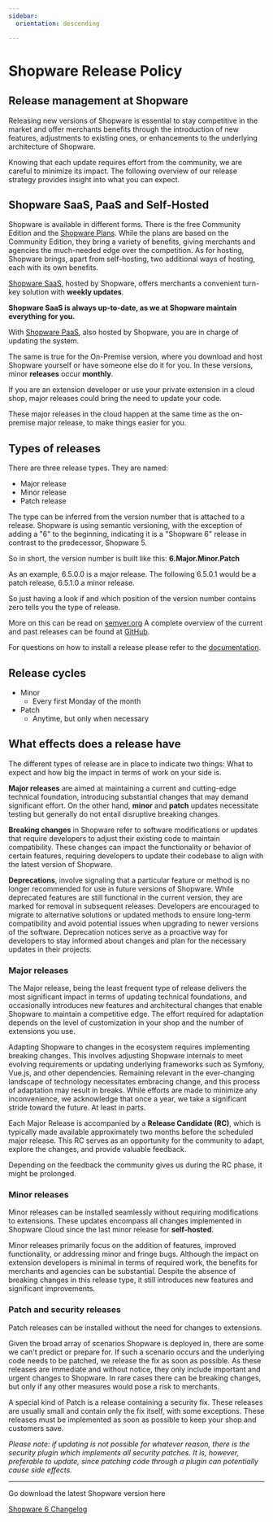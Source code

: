 ```yaml
---
sidebar:
  orientation: descending

---
```


# Shopware Release Policy

## Release management at Shopware

Releasing new versions of Shopware is essential to stay competitive in the market and offer merchants benefits through the introduction of new features, adjustments to existing ones, or enhancements to the underlying architecture of Shopware.

Knowing that each update requires effort from the community, we are careful to minimize its impact. The following overview of our release strategy provides insight into what you can expect.

## Shopware SaaS, PaaS and Self-Hosted

Shopware is available in different forms. There is the free Community Edition and the [Shopware Plans](https://www.shopware.com/en/pricing/). While the plans are based on the Community Edition, they bring a variety of benefits, giving merchants and agencies the much-needed edge over the competition. As for hosting, Shopware brings, apart from self-hosting, two additional ways of hosting, each with its own benefits.

[Shopware SaaS](https://www.shopware.com/en/shopware-cloud/), hosted by Shopware, offers merchants a convenient turn-key solution with **weekly updates**.

**Shopware SaaS is always up-to-date, as we at Shopware maintain everything for you.**

With [Shopware PaaS](https://www.shopware.com/en/shopware-paas/), also hosted by Shopware, you are in charge of updating the system.

The same is true for the On-Premise version, where you download and host Shopware yourself or have someone else do it for you. In these versions, minor **releases** occur **monthly**.

If you are an extension developer or use your private extension in a cloud shop, major releases could bring the need to update your code.

These major releases in the cloud happen at the same time as the on-premise major release, to make things easier for you.

## Types of releases

There are three release types. They are named:

* Major release
* Minor release
* Patch release

The type can be inferred from the version number that is attached to a release. Shopware is using semantic versioning, with the exception of adding a "6" to the beginning, indicating it is a "Shopware 6" release in contrast to the predecessor, Shopware 5.

So in short, the version number is built like this: **6.Major.Minor.Patch**

As an example, 6.5.0.0 is a major release. The following 6.5.0.1 would be a patch release, 6.5.1.0 a minor release.

So just having a look if and which position of the version number contains zero tells you the type of release.

More on this can be read on [semver.org](https://semver.org/)
A complete overview of the current and past releases can be found at [GitHub](https://github.com/shopware/shopware/releases).

For questions on how to install a release please refer to the [documentation](https://docs.shopware.com/en/shopware-6-en/getting-started).

## Release cycles

* Minor
	* Every first Monday of the month
* Patch
	* Anytime, but only when necessary

## What effects does a release have

The different types of release are in place to indicate two things: What to expect and how big the impact in terms of work on your side is.

**Major releases** are aimed at maintaining a current and cutting-edge technical foundation, introducing substantial changes that may demand significant effort. On the other hand, **minor** and **patch** updates necessitate testing but generally do not entail disruptive breaking changes.

**Breaking changes** in Shopware refer to software modifications or updates that require developers to adjust their existing code to maintain compatibility. These changes can impact the functionality or behavior of certain features, requiring developers to update their codebase to align with the latest version of Shopware.

**Deprecations**, involve signaling that a particular feature or method is no longer recommended for use in future versions of Shopware. While deprecated features are still functional in the current version, they are marked for removal in subsequent releases. Developers are encouraged to migrate to alternative solutions or updated methods to ensure long-term compatibility and avoid potential issues when upgrading to newer versions of the software. Deprecation notices serve as a proactive way for developers to stay informed about changes and plan for the necessary updates in their projects.

### Major releases

The Major release, being the least frequent type of release delivers the most significant impact in terms of updating technical foundations, and occasionally introduces new features and architectural changes that enable Shopware to maintain a competitive edge. The effort required for adaptation depends on the level of customization in your shop and the number of extensions you use. 

Adapting Shopware to changes in the ecosystem requires implementing breaking changes. This involves adjusting Shopware internals to meet evolving requirements or updating underlying frameworks such as Symfony, Vue.js, and other dependencies. Remaining relevant in the ever-changing landscape of technology necessitates embracing change, and this process of adaptation may result in breaks. While efforts are made to minimize any inconvenience, we acknowledge that once a year, we take a significant stride toward the future. At least in parts.

Each Major Release is accompanied by a **Release Candidate (RC)**, which is typically made available approximately two months before the scheduled major release. This RC serves as an opportunity for the community to adapt, explore the changes, and provide valuable feedback.

Depending on the feedback the community gives us during the RC phase, it might be prolonged.

### Minor releases

Minor releases can be installed seamlessly without requiring modifications to extensions. These updates encompass all changes implemented in Shopware Cloud since the last minor release for **self-hosted**.

Minor releases primarily focus on the addition of features, improved functionality, or addressing minor and fringe bugs. Although the impact on extension developers is minimal in terms of required work, the benefits for merchants and agencies can be substantial. Despite the absence of breaking changes in this release type, it still introduces new features and significant improvements.

### Patch and security releases

Patch releases can be installed without the need for changes to extensions.

Given the broad array of scenarios Shopware is deployed in, there are some we can't predict or prepare for. If such a scenario occurs and the underlying code needs to be patched, we release the fix as soon as possible. As these releases are immediate and without notice, they only include important and urgent changes to Shopware. In rare cases there can be breaking changes, but only if any other measures would pose a risk to merchants.

A special kind of Patch is a release containing a security fix. These releases are usually small and contain only the fix itself, with some exceptions. These releases must be implemented as soon as possible to keep your shop and customers save.

*Please note: if updating is not possible for whatever reason, there is the security plugin which implements all security patches. It is, however, preferable to update, since patching code through a plugin can potentially cause side effects.*

<hr />

<div class="text-center">
    <p>Go download the latest Shopware version here</p>
    <a href="https://www.shopware.com/en/changelog/" class="btn">Shopware 6 Changelog</a>
</div>
